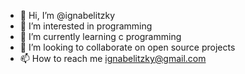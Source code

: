 - 👋 Hi, I’m @ignabelitzky
- 👀 I’m interested in programming
- 🌱 I’m currently learning c programming
- 💞️ I’m looking to collaborate on open source projects
- 📫 How to reach me ignabelitzky@gmail.com

<!---
ignabelitzky/ignabelitzky is a ✨ special ✨ repository because its `README.md` (this file) appears on your GitHub profile.
You can click the Preview link to take a look at your changes.
--->
